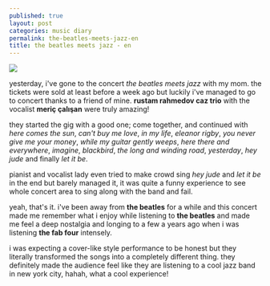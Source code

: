 ```yaml
---
published: true
layout: post
categories: music diary
permalink: the-beatles-meets-jazz-en
title: the beatles meets jazz - en
---
```

![]({{site.baseurl}}/images/abbeyroad.jpg)

yesterday, i've gone to the concert _the beatles meets jazz_ with my mom. the tickets were sold at least before a week ago but luckily i've managed to go to concert thanks to a friend of mine. **rustam rahmedov caz trio** with the vocalist **meriç çalışan** were truly amazing! 

they started the gig with a good one; come together, and continued with _here comes the sun_, _can't buy me love_, _in my life_, _eleanor rigby_, _you never give me your money_, _while my guitar gently weeps_, _here there and everywhere_, _imagine_, _blackbird_, _the long and winding road_, _yesterday_, _hey jude_ and finally _let it be_.

pianist and vocalist lady even tried to make crowd sing _hey jude_ and _let it be_ in the end but barely managed it, it was quite a funny experience to see whole concert area to sing along with the band and fail.

yeah, that's it. i've been away from **the beatles** for a while and this concert made me remember what i enjoy while listening to **the beatles** and made me feel a deep nostalgia and longing to a few a years ago when i was listening **the fab four** intensely.

i was expecting a cover-like style performance to be honest but they literally transformed the songs into a completely different thing. they definitely made the audience feel like they are listening to a cool jazz band in new york city, hahah, what a cool experience!
